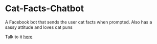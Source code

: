 # Cat-Facts-Chatbot
A Facebook bot that sends the user cat facts when prompted. Also has a sassy attitude and loves cat puns

Talk to it [here](https://www.facebook.com/Cat-Facts-Bot-1537899319849708/?fref=ts)

